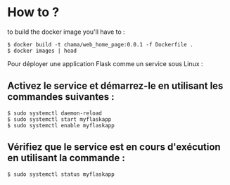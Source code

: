 # How to ?

to build the docker image you'll have to :

```shell
$ docker build -t chama/web_home_page:0.0.1 -f Dockerfile .
$ docker images | head
```

Pour déployer une application Flask comme un service sous Linux :
## Activez le service et démarrez-le en utilisant les commandes suivantes :
```shell
$ sudo systemctl daemon-reload
$ sudo systemctl start myflaskapp
$ sudo systemctl enable myflaskapp
```
## Vérifiez que le service est en cours d'exécution en utilisant la commande :
```shell
$ sudo systemctl status myflaskapp
```